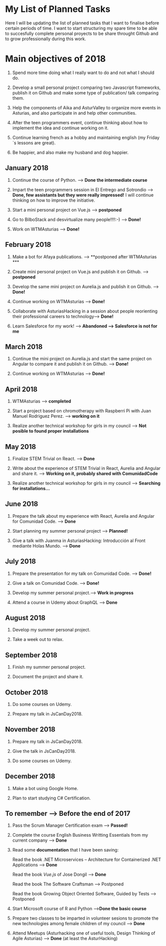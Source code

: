# My List of Planned Tasks
Here I will be updating the list of planned tasks that I want to finalise before certain periods of time. I want to start structuring my spare time to be able to succesfully complete personal proyects to be share throught Github and to grow professionally during this work. 


# Main objectives of 2018
1. Spend more time doing what I really want to do and not what I should do.

2. Develop a small personal project comparing two Javascript frameworks, publish it on Github and make some type of publication/ talk comparing them. 

3. Help the components of Aika and AsturValley to organize more events in Asturias, and also participate in and help other communities.

4. After the teen programmers event, continue thinking about how to implement the idea and continue working on it.

5. Continue learning french as a hobby and maintaining english (my Friday´s lessons are great).

6. Be happier, and also make my husband and dog happier.

## January 2018

1. Continue the course of Python. --> **Done the intermediate course**

2. Impart the teen programmers session in El Entrego and Sotrondio --> **Done, few assistants but they were really impressed!** I will continue thinking on how to improve the initiative.

2. Start a mini personal project on Vue.js --> **postponed**

3. Go to BilboStack and desvirtualize many people!!!!:-) --> **Done!**

4. Work on WTMAsturias --> **Done!**

## February 2018

1. Make a bot for Afaya publications. --> **postponed after WTMAsturias ***

2. Create mini personal project on Vue.js and publish it on Github. --> **postponed**

3. Develop the same mini project on Aurelia.js and publish it on Github. --> **Done!**

4. Continue working on WTMAsturias --> **Done!**

5. Collaborate with AsturiasHacking in a session about people reorienting their professional careers to technology--> **Done!**

6. Learn Salesforce for my work! --> **Abandoned --> Salesforce is not for me**

## March 2018

1. Continue the mini project on Aurelia.js and start the same project on Angular to compare it and publish it on Github. --> **Done!**

2. Continue working on WTMAsturias --> **Done!**

## April 2018

1. WTMAsturias --> **completed**

2. Start a project based on chromotherapy with Raspberri Pi with Juan Manuel Rodriguez Perez. --> **working on it**

3. Realize another technical workshop for girls in my council --> **Not posible to found proper installations**

## May 2018

1. Finalize STEM Trivial on React. --> **Done**

2. Write about the experience of STEM Trivial in React, Aurelia and Angular and share it. --> **Working on it, probably shared with ComunidadCode**

3. Realize another technical workshop for girls in my council --> **Searching for installations...**

## June 2018

1. Prepare the talk about my experience with React, Aurelia and Angular for Comunidad Code. --> **Done**

2. Start planning my summer personal project --> **Planned!**

3. Give a talk with Juanma in AsturiasHacking: Introducción al Front mediante Holas Mundo. --> **Done**

## July 2018

1. Prepare the presentation for my talk on Comunidad Code. --> **Done!**

2. Give a talk on Comunidad Code. --> **Done!**

3. Develop my summer personal project.--> **Work in progress**

4. Attend a course in Udemy about GraphQL --> **Done**

## August 2018

1. Develop my summer personal project.

2. Take a week out to relax.

## September 2018

1. Finish my summer personal project.

2. Document the project and share it.

## October 2018

1. Do some courses on Udemy.

2. Prepare my talk in JsCanDay2018.

## November 2018

1. Prepare my talk in JsCanDay2018.
   
2. Give the talk in JsCanDay2018.

3. Do some courses on Udemy.
   
## December 2018

1. Make a bot using Google Home.

2. Plan to start studying C# Certification.

## To remember  --> Before the end of 2017
1. Pass the Scrum Manager Certification exam --> **Passed!**

2. Complete the course English Business Writting Essentials from my current company --> **Done**

3. Read some **documentation** that I have been saving:

   Read the book .NET Microservices – Architecture for Containerized .NET Applications --> **Done**

   Read the book _Vue.js_ of Jose Dongil --> **Done**

   Read the book The Software Craftsman --> Postponed

   Read the book Growing Object Oriented Software, Guided by Tests --> Postponed

4. Start Microsoft course of R and Python  -->**Done the basic course**

5. Prepare two classes to be imparted in volunteer sesions to promote the new technologies among female children of my council  -->  **Done**

6. Attend Meetups (Asturhacking one of useful tools, Design Thinking of Agile Asturias) --> **Done** (at least the AsturHacking)



